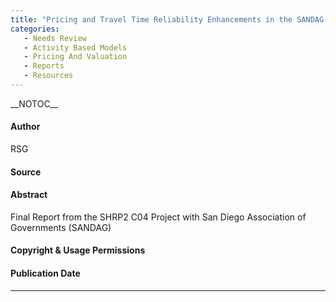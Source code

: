 ```yaml
---
title: "Pricing and Travel Time Reliability Enhancements in the SANDAG Activity-Based Travel Model: Final Report"
categories:
   - Needs Review
   - Activity Based Models
   - Pricing And Valuation
   - Reports
   - Resources
---
```


\_\_NOTOC\_\_

#### Author

RSG

#### Source

#### Abstract

Final Report from the SHRP2 C04 Project with San Diego Association of Governments (SANDAG)

#### Copyright & Usage Permissions

#### Publication Date

------------------------------------------------------------------------

<comments />

